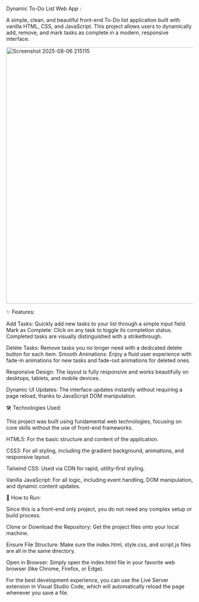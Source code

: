 Dynamic To-Do List Web App :


A simple, clean, and beautiful front-end To-Do list application built with vanilla HTML, CSS, and JavaScript. This project allows users to dynamically add, remove, and mark tasks as complete in a modern, responsive interface.



<img width="848" height="693" alt="Screenshot 2025-08-06 215115" src="https://github.com/user-attachments/assets/d481a2d8-a7a2-4742-98a8-ac2ad0bf09c6" />




✨ Features:


Add Tasks: Quickly add new tasks to your list through a simple input field.
Mark as Complete: Click on any task to toggle its completion status. Completed tasks are visually distinguished with a strikethrough.


Delete Tasks: Remove tasks you no longer need with a dedicated delete button for each item.
Smooth Animations: Enjoy a fluid user experience with fade-in animations for new tasks and fade-out animations for deleted ones.

Responsive Design: The layout is fully responsive and works beautifully on desktops, tablets, and mobile devices.

Dynamic UI Updates: The interface updates instantly without requiring a page reload, thanks to JavaScript DOM manipulation.


🛠️ Technologies Used:


This project was built using fundamental web technologies, focusing on core skills without the use of front-end frameworks.

HTML5: For the basic structure and content of the application.

CSS3: For all styling, including the gradient background, animations, and responsive layout.

Tailwind CSS: Used via CDN for rapid, utility-first styling.

Vanilla JavaScript: For all logic, including event handling, DOM manipulation, and dynamic content updates.

🚀 How to Run:



Since this is a front-end only project, you do not need any complex setup or build process.

Clone or Download the Repository: Get the project files onto your local machine.

Ensure File Structure: Make sure the index.html, style.css, and script.js files are all in the same directory.

Open in Browser: Simply open the index.html file in your favorite web browser (like Chrome, Firefox, or Edge).


For the best development experience, you can use the Live Server extension in Visual Studio Code, which will automatically reload the page whenever you save a file.
